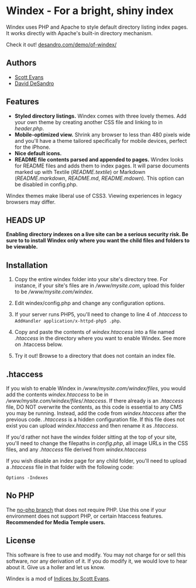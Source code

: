 Windex - For a bright, shiny index
==================================

Windex uses PHP and Apache to style default directory listing index pages. It works directly with Apache's built-in directory mechanism.

Check it out! [desandro.com/demo/of-windex/](http://desandro.com/demo/of-windex/)

Authors
-------

* [Scott Evans](http://antisleep.com)
* [David DeSandro](http://desandro.com)


Features
--------

* **Styled directory listings.** Windex comes with three lovely themes. Add your own theme by creating another CSS file and linking to in _header.php_.
* **Mobile-optimized view.** Shrink any browser to less than 480 pixels wide and you'll have a theme tailored specifically for mobile devices, perfect for the iPhone.
* **Nice default icons.**
* **README file contents parsed and appended to pages.** Windex looks for README files and adds them to index pages. It will parse documents marked up with Textile (_README.textile_) or Markdown (_README.markdown_, _README.md_, _README.mdown_). This option can be disabled in config.php.

Windex themes make liberal use of CSS3. Viewing experiences in legacy browsers may differ.

HEADS UP
--------

**Enabling directory indexes on a live site can be a serious security risk. Be sure to to install Windex only where you want the child files and folders to be viewable.**

Installation
------------

1. Copy the entire windex folder into your site's directory tree. For instance, if your site's files are in _/www/mysite.com_, upload this folder to be _/www/mysite.com/windex_.

2. Edit windex/config.php and change any configuration options. 

3. If your server runs PHP5, you'll need to change to line 4 of _.htaccess_ to `AddHandler application/x-httpd-php5 .php`.

4. Copy and paste the contents of _windex.htaccess_ into a file named _.htaccess_ in the directory where you want to enable Windex. See more on .htaccess below.

5. Try it out!  Browse to a directory that does not contain an index file.

.htaccess
---------

If you wish to enable Windex in _/www/mysite.com/windex/files_, you would add the contents _windex.htaccess_ to be in _/www/mysite.com/windex/files/.htaccess_.  If there already is an _.htaccess_ file, DO NOT overwrite the contents, as this code is essential to any CMS you may be running. Instead, add the code from _windex.htaccess_ after the previous code. _.htaccess_ is a hidden configuration file. If this file does not exist you can upload _windex.htaccess_ and then rename it as _.htaccess_.

If you'd rather not have the windex folder sitting at the top of your site, you'll need to change the filepaths in _config.php_, all image URLs in the CSS files, and any _.htaccess_ file derived from _windex.htaccess_

If you wish disable an index page for any child folder, you'll need to upload a _.htaccess_ file in that folder with the following code:

    Options -Indexes

No PHP
------

The [no-php branch](https://github.com/desandro/windex/tree/no-php) that does not require PHP. Use this one if your environment does not support PHP, or certain htaccess features. **Recommended for Media Temple users.**

License
-------

This software is free to use and modify.  You may not charge for or sell this software, nor any derivation of it. If you do modify it, we would love to hear about it. Give us a holler and let us know.

Windex is a mod of [Indices by Scott Evans](http://antisleep.com/indices/).